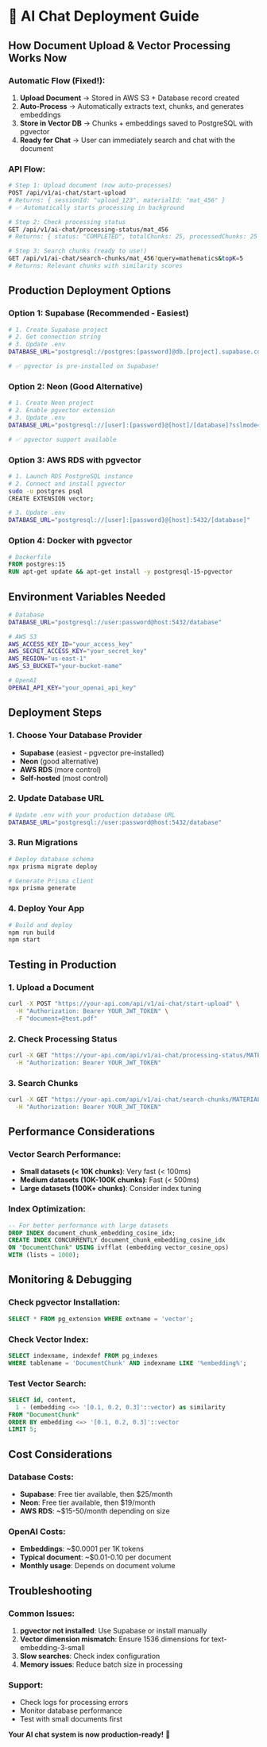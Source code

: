 # 🚀 **AI Chat Deployment Guide**

## **How Document Upload & Vector Processing Works Now**

### **Automatic Flow (Fixed!):**
1. **Upload Document** → Stored in AWS S3 + Database record created
2. **Auto-Process** → Automatically extracts text, chunks, and generates embeddings
3. **Store in Vector DB** → Chunks + embeddings saved to PostgreSQL with pgvector
4. **Ready for Chat** → User can immediately search and chat with the document

### **API Flow:**
```bash
# Step 1: Upload document (now auto-processes)
POST /api/v1/ai-chat/start-upload
# Returns: { sessionId: "upload_123", materialId: "mat_456" }
# ✅ Automatically starts processing in background

# Step 2: Check processing status
GET /api/v1/ai-chat/processing-status/mat_456
# Returns: { status: "COMPLETED", totalChunks: 25, processedChunks: 25 }

# Step 3: Search chunks (ready to use!)
GET /api/v1/ai-chat/search-chunks/mat_456?query=mathematics&topK=5
# Returns: Relevant chunks with similarity scores
```

## **Production Deployment Options**

### **Option 1: Supabase (Recommended - Easiest)**
```bash
# 1. Create Supabase project
# 2. Get connection string
# 3. Update .env
DATABASE_URL="postgresql://postgres:[password]@db.[project].supabase.co:5432/postgres"

# ✅ pgvector is pre-installed on Supabase!
```

### **Option 2: Neon (Good Alternative)**
```bash
# 1. Create Neon project
# 2. Enable pgvector extension
# 3. Update .env
DATABASE_URL="postgresql://[user]:[password]@[host]/[database]?sslmode=require"

# ✅ pgvector support available
```

### **Option 3: AWS RDS with pgvector**
```bash
# 1. Launch RDS PostgreSQL instance
# 2. Connect and install pgvector
sudo -u postgres psql
CREATE EXTENSION vector;

# 3. Update .env
DATABASE_URL="postgresql://[user]:[password]@[host]:5432/[database]"
```

### **Option 4: Docker with pgvector**
```dockerfile
# Dockerfile
FROM postgres:15
RUN apt-get update && apt-get install -y postgresql-15-pgvector
```

## **Environment Variables Needed**

```bash
# Database
DATABASE_URL="postgresql://user:password@host:5432/database"

# AWS S3
AWS_ACCESS_KEY_ID="your_access_key"
AWS_SECRET_ACCESS_KEY="your_secret_key"
AWS_REGION="us-east-1"
AWS_S3_BUCKET="your-bucket-name"

# OpenAI
OPENAI_API_KEY="your_openai_api_key"
```

## **Deployment Steps**

### **1. Choose Your Database Provider**
- **Supabase** (easiest - pgvector pre-installed)
- **Neon** (good alternative)
- **AWS RDS** (more control)
- **Self-hosted** (most control)

### **2. Update Database URL**
```bash
# Update .env with your production database URL
DATABASE_URL="postgresql://user:password@host:5432/database"
```

### **3. Run Migrations**
```bash
# Deploy database schema
npx prisma migrate deploy

# Generate Prisma client
npx prisma generate
```

### **4. Deploy Your App**
```bash
# Build and deploy
npm run build
npm start
```

## **Testing in Production**

### **1. Upload a Document**
```bash
curl -X POST "https://your-api.com/api/v1/ai-chat/start-upload" \
  -H "Authorization: Bearer YOUR_JWT_TOKEN" \
  -F "document=@test.pdf"
```

### **2. Check Processing Status**
```bash
curl -X GET "https://your-api.com/api/v1/ai-chat/processing-status/MATERIAL_ID" \
  -H "Authorization: Bearer YOUR_JWT_TOKEN"
```

### **3. Search Chunks**
```bash
curl -X GET "https://your-api.com/api/v1/ai-chat/search-chunks/MATERIAL_ID?query=mathematics" \
  -H "Authorization: Bearer YOUR_JWT_TOKEN"
```

## **Performance Considerations**

### **Vector Search Performance:**
- **Small datasets (< 10K chunks)**: Very fast (< 100ms)
- **Medium datasets (10K-100K chunks)**: Fast (< 500ms)
- **Large datasets (100K+ chunks)**: Consider index tuning

### **Index Optimization:**
```sql
-- For better performance with large datasets
DROP INDEX document_chunk_embedding_cosine_idx;
CREATE INDEX CONCURRENTLY document_chunk_embedding_cosine_idx 
ON "DocumentChunk" USING ivfflat (embedding vector_cosine_ops) 
WITH (lists = 1000);
```

## **Monitoring & Debugging**

### **Check pgvector Installation:**
```sql
SELECT * FROM pg_extension WHERE extname = 'vector';
```

### **Check Vector Index:**
```sql
SELECT indexname, indexdef FROM pg_indexes 
WHERE tablename = 'DocumentChunk' AND indexname LIKE '%embedding%';
```

### **Test Vector Search:**
```sql
SELECT id, content, 
  1 - (embedding <=> '[0.1, 0.2, 0.3]'::vector) as similarity
FROM "DocumentChunk" 
ORDER BY embedding <=> '[0.1, 0.2, 0.3]'::vector 
LIMIT 5;
```

## **Cost Considerations**

### **Database Costs:**
- **Supabase**: Free tier available, then $25/month
- **Neon**: Free tier available, then $19/month
- **AWS RDS**: ~$15-50/month depending on size

### **OpenAI Costs:**
- **Embeddings**: ~$0.0001 per 1K tokens
- **Typical document**: ~$0.01-0.10 per document
- **Monthly usage**: Depends on document volume

## **Troubleshooting**

### **Common Issues:**
1. **pgvector not installed**: Use Supabase or install manually
2. **Vector dimension mismatch**: Ensure 1536 dimensions for text-embedding-3-small
3. **Slow searches**: Check index configuration
4. **Memory issues**: Reduce batch size in processing

### **Support:**
- Check logs for processing errors
- Monitor database performance
- Test with small documents first

**Your AI chat system is now production-ready!** 🚀
